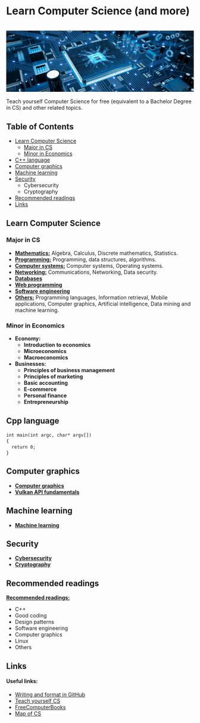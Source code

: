 # Learn Computer Science (and more)

<br>![computer science image](https://raw.githubusercontent.com/AnselmoGPP/Learn_Computer_Science/master/resources/computer_science.jpg)

Teach yourself Computer Science for free (equivalent to a Bachelor Degree in CS) and other related topics.

## Table of Contents
+ [Learn Computer Science](#learn-computer-science)
    + [Major in CS](#major-in-cs)
    + [Minor in Economics](#minor-in-economics)
+ [C++ language](#cpp-language)
+ [Computer graphics](#computer-graphics)
+ [Machine learning](#machine-learning)
+ [Security](#security)
    + Cybersecurity
    + Cryptography
+ [Recommended readings](#recommended-readings)
+ [Links](#links)

## Learn Computer Science

### Major in CS

- [**Mathematics:**](https://github.com/AnselmoGPP/Learn_Computer_Science/blob/master/topics/computer_science/Mathematics.md) Algebra, Calculus, Discrete mathematics, Statistics.
- [**Programming:**](https://github.com/AnselmoGPP/Learn_Computer_Science/blob/master/topics/computer_science/Programming.md) Programming, data structures, algorithms.
- [**Computer systems:**](https://github.com/AnselmoGPP/Learn_Computer_Science/blob/master/topics/computer_science/Computer_systems.md) Computer systems, Operating systems.
- [**Networking:**](https://github.com/AnselmoGPP/Learn_Computer_Science/blob/master/topics/computer_science/networking/Networking.md) Communications, Networking, Data security.
- [**Databases**](https://github.com/AnselmoGPP/Learn_Computer_Science/blob/master/topics/computer_science/Databases.md)
- [**Web programming**](https://github.com/AnselmoGPP/Learn_Computer_Science/blob/master/topics/computer_science/Web_programming.md)
- [**Software engineering**](https://github.com/AnselmoGPP/Learn_Computer_Science/blob/master/topics/computer_science/Software_engineering.md)
- [**Others:**](https://github.com/AnselmoGPP/Learn_Computer_Science/blob/master/topics/computer_science/others/Others.md) Programming languages, Information retrieval, Mobile applications, Computer graphics, Artificial intelligence, Data mining and machine learning.

### Minor in Economics

- **Economy:**
  - **Introduction to economics**
  - **Microeconomics**
  - **Macroeconomics**
- **Businesses:**
  - **Principles of business management**
  - **Principles of marketing**
  - **Basic accounting**
  - **E-commerce**
  - **Personal finance**
  - **Entrepreneurship**

## Cpp language

```
int main(int argc, char* argv[])
{
  return 0;
}
```

## Computer graphics

- [**Computer graphics**]()
- [**Vulkan API fundamentals**](https://github.com/AnselmoGPP/Learn_Computer_Science/blob/master/topics/computer_graphics/vulkan_fundamentals.md)

## Machine learning

- [**Machine learning**](https://github.com/AnselmoGPP/Learn_Computer_Science/blob/master/topics/machine_learning.md)

## Security

- [**Cybersecurity**](https://github.com/AnselmoGPP/Learn_Computer_Science/blob/master/topics/cybersecurity.md)
- [**Cryptography**](https://github.com/AnselmoGPP/Learn_Computer_Science/blob/master/topics/cryptography.md)

## Recommended readings

[**Recommended readings:**](https://github.com/AnselmoGPP/Learn_Computer_Science/blob/master/topics/readings.md)
- C++
- Good coding
- Design patterns
- Software engineering
- Computer graphics
- Linux
- Others

## Links

<h4>Useful links:</h4>

- [Writing and format in GitHub](https://docs.github.com/es/github/writing-on-github/getting-started-with-writing-and-formatting-on-github)
- [Teach yourself CS](https://teachyourselfcs.com/)
- [FreeComputerBooks](https://freecomputerbooks.com/)
- [Map of CS](https://www.youtube.com/watch?v=SzJ46YA_RaA&t=577s)
